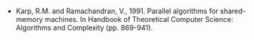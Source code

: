 # 

* Karp, R.M. and Ramachandran, V., 1991. Parallel algorithms for shared-memory machines. In Handbook of Theoretical Computer Science: Algorithms and Complexity (pp. 869-941).

